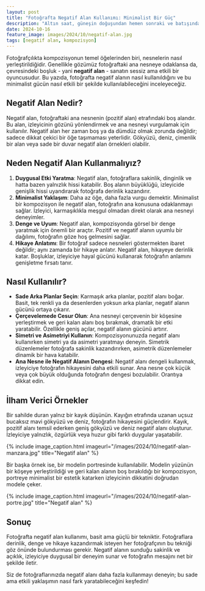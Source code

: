 ```yaml
---
layout: post
title: "Fotoğrafta Negatif Alan Kullanımı: Minimalist Bir Güç"
description: "Altın saat, güneşin doğuşundan hemen sonraki ve batışından hemen önceki zaman dilimini tanımlamak için kullanılır."
date: 2024-10-16
feature_image: images/2024/10/negatif-alan.jpg
tags: [negatif alan, kompozisyon]
---
```


Fotoğrafçılıkta kompozisyonun temel öğelerinden biri, nesnelerin nasıl yerleştirildiğidir. Genellikle gözümüz fotoğraftaki ana nesneye odaklansa da, çevresindeki boşluk - yani **negatif alan** - sanatın sessiz ama etkili bir oyuncusudur. Bu yazıda, fotoğrafta negatif alanın nasıl kullanıldığını ve bu minimalist gücün nasıl etkili bir şekilde kullanılabileceğini inceleyeceğiz.

<!--more-->

## Negatif Alan Nedir?

Negatif alan, fotoğraftaki ana nesnenin (pozitif alan) etrafındaki boş alandır. Bu alan, izleyicinin gözünü yönlendirmek ve ana nesneyi vurgulamak için kullanılır. Negatif alan her zaman boş ya da dümdüz olmak zorunda değildir; sadece dikkat çekici bir öğe taşımaması yeterlidir. Gökyüzü, deniz, çimenlik bir alan veya sade bir duvar negatif alan örnekleri olabilir.

## Neden Negatif Alan Kullanmalıyız?

1. **Duygusal Etki Yaratma**: Negatif alan, fotoğraflara sakinlik, dinginlik ve hatta bazen yalnızlık hissi katabilir. Boş alanın büyüklüğü, izleyicide genişlik hissi uyandırarak fotoğrafa derinlik kazandırır.
2. **Minimalist Yaklaşım**: Daha az öğe, daha fazla vurgu demektir. Minimalist bir kompozisyon ile negatif alan, fotoğrafın ana konusuna odaklanmayı sağlar. İzleyici, karmaşıklıkla meşgul olmadan direkt olarak ana nesneyi deneyimler.
3. **Denge ve Uyum**: Negatif alan, kompozisyonda görsel bir denge yaratmak için önemli bir araçtır. Pozitif ve negatif alanın uyumlu bir dağılımı, fotoğrafın göze hoş gelmesini sağlar.
4. **Hikaye Anlatımı**: Bir fotoğraf sadece nesneleri göstermekten ibaret değildir; aynı zamanda bir hikaye anlatır. Negatif alan, hikayeye derinlik katar. Boşluklar, izleyiciye hayal gücünü kullanarak fotoğrafın anlamını genişletme fırsatı tanır.

## Nasıl Kullanılır?

- **Sade Arka Planlar Seçin**: Karmaşık arka planlar, pozitif alanı boğar. Basit, tek renkli ya da desenlerden yoksun arka planlar, negatif alanın gücünü ortaya çıkarır.
- **Çerçevelemede Cesur Olun**: Ana nesneyi çerçevenin bir köşesine yerleştirmek ve geri kalan alanı boş bırakmak, dramatik bir etki yaratabilir. Özellikle geniş açılar, negatif alanın gücünü artırır.
- **Simetri ve Asimetriyi Kullanın**: Kompozisyonunuzda negatif alanı kullanırken simetri ya da asimetri yaratmayı deneyin. Simetrik düzenlemeler fotoğrafa sakinlik kazandırırken, asimetrik düzenlemeler dinamik bir hava katabilir.
- **Ana Nesne ile Negatif Alanın Dengesi**: Negatif alanı dengeli kullanmak, izleyiciye fotoğrafın hikayesini daha etkili sunar. Ana nesne çok küçük veya çok büyük olduğunda fotoğrafın dengesi bozulabilir. Orantıya dikkat edin.

## İlham Verici Örnekler

Bir sahilde duran yalnız bir kayık düşünün. Kayığın etrafında uzanan uçsuz bucaksız mavi gökyüzü ve deniz, fotoğrafın hikayesini güçlendirir. Kayık, pozitif alanı temsil ederken geniş gökyüzü ve deniz negatif alanı oluşturur. İzleyiciye yalnızlık, özgürlük veya huzur gibi farklı duygular yaşatabilir.

{% include image_caption.html imageurl="/images/2024/10/negatif-alan-manzara.jpg" title="Negatif alan" %}

Bir başka örnek ise, bir modelin portresinde kullanılabilir. Modelin yüzünün bir köşeye yerleştirildiği ve geri kalan alanın boş bırakıldığı bir kompozisyon, portreye minimalist bir estetik katarken izleyicinin dikkatini doğrudan modele çeker.

{% include image_caption.html imageurl="/images/2024/10/negatif-alan-portre.jpg" title="Negatif alan" %}

## Sonuç

Fotoğrafta negatif alan kullanımı, basit ama güçlü bir tekniktir. Fotoğraflara derinlik, denge ve hikaye kazandırmak isteyen her fotoğrafçının bu tekniği göz önünde bulundurması gerekir. Negatif alanın sunduğu sakinlik ve açıklık, izleyiciye duygusal bir deneyim sunar ve fotoğrafın mesajını net bir şekilde iletir.

Siz de fotoğraflarınızda negatif alanı daha fazla kullanmayı deneyin; bu sade ama etkili yaklaşımın nasıl fark yaratabileceğini keşfedin!